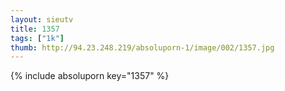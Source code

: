 ```yaml
--- 
layout: sieutv
title: 1357
tags: ["1k"]
thumb: http://94.23.248.219/absoluporn-1/image/002/1357.jpg
---
```

{% include absoluporn key="1357" %} 
